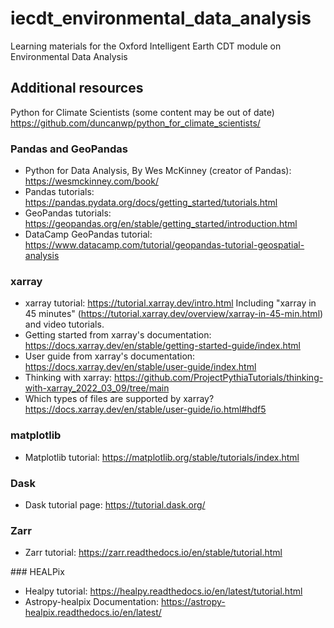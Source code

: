 # iecdt_environmental_data_analysis
Learning materials for the Oxford Intelligent Earth CDT module on Environmental Data Analysis

## Additional resources

Python for Climate Scientists (some content may be out of date)
https://github.com/duncanwp/python_for_climate_scientists/

### Pandas and GeoPandas

* Python for Data Analysis, By Wes McKinney (creator of Pandas): https://wesmckinney.com/book/
* Pandas tutorials: https://pandas.pydata.org/docs/getting_started/tutorials.html
* GeoPandas tutorials: https://geopandas.org/en/stable/getting_started/introduction.html
* DataCamp GeoPandas tutorial: https://www.datacamp.com/tutorial/geopandas-tutorial-geospatial-analysis


### xarray
* xarray tutorial: https://tutorial.xarray.dev/intro.html
  Including "xarray in 45 minutes" (https://tutorial.xarray.dev/overview/xarray-in-45-min.html) and video tutorials.
* Getting started from xarray's documentation: https://docs.xarray.dev/en/stable/getting-started-guide/index.html
* User guide from xarray's documentation: https://docs.xarray.dev/en/stable/user-guide/index.html
* Thinking with xarray: https://github.com/ProjectPythiaTutorials/thinking-with-xarray_2022_03_09/tree/main
* Which types of files are supported by xarray? https://docs.xarray.dev/en/stable/user-guide/io.html#hdf5

### matplotlib
* Matplotlib tutorial: https://matplotlib.org/stable/tutorials/index.html

### Dask

* Dask tutorial page: https://tutorial.dask.org/

### Zarr

* Zarr tutorial: https://zarr.readthedocs.io/en/stable/tutorial.html

### HEALPix

* Healpy tutorial: https://healpy.readthedocs.io/en/latest/tutorial.html
* Astropy-healpix Documentation: https://astropy-healpix.readthedocs.io/en/latest/

